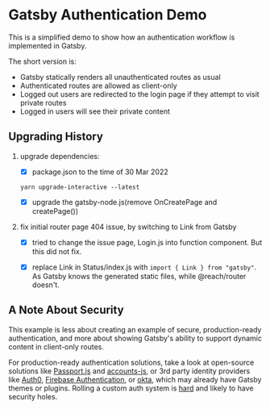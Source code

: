 # Gatsby Authentication Demo

This is a simplified demo to show how an authentication workflow is implemented in Gatsby.

The short version is:

- Gatsby statically renders all unauthenticated routes as usual
- Authenticated routes are allowed as client-only
- Logged out users are redirected to the login page if they attempt to visit private routes
- Logged in users will see their private content

## Upgrading History
1. upgrade dependencies:

    - [x] package.json to the time of 30 Mar 2022
    ```
    yarn upgrade-interactive --latest
    ```
    - [x] upgrade the gatsby-node.js(remove OnCreatePage and createPage())

2.  fix initial router page 404 issue, by switching to Link from Gatsby

    - [x] tried to change the issue page, Login.js into function component. But this did not fix.
    - [x] replace Link in Status/index.js with `import { Link } from "gatsby"`. As Gatsby knows the generated static files, while @reach/router doesn't.


## A Note About Security

This example is less about creating an example of secure, production-ready authentication, and more about showing Gatsby's ability to support dynamic content in client-only routes.

For production-ready authentication solutions, take a look at open-source solutions like [Passport.js](http://www.passportjs.org/) and [accounts-js](https://www.accountsjs.com/), or 3rd party identity providers like [Auth0](https://auth0.com), [Firebase Authentication](https://firebase.google.com/docs/auth), or [okta](https://developer.okta.com/blog/2020/02/18/gatsby-react-netlify), which may already have Gatsby themes or plugins. Rolling a custom auth system is [hard](https://hackernoon.com/your-node-js-authentication-tutorial-is-wrong-f1a3bf831a46) and likely to have security holes.
